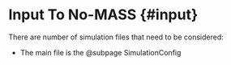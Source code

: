 # Input To No-MASS                        {#input}

There are number of simulation files that need to be considered:


* The main file is the @subpage SimulationConfig
